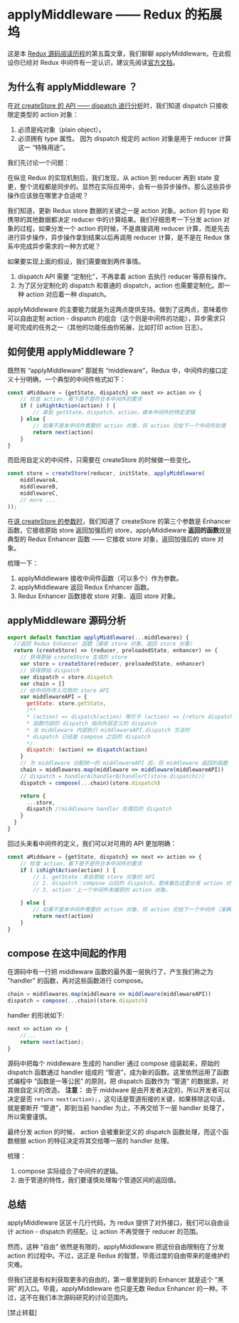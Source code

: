 # applyMiddleware —— Redux 的拓展坞

这是本 [Redux 源码阅读历程](https://github.com/pobusama/redux-source-code-chewing)的第五篇文章，我们聊聊 applyMiddleware。在此假设你已经对 Redux 中间件有一定认识，建议先阅读[官方文档](http://cn.redux.js.org/docs/advanced/Middleware.html)。

## 为什么有 applyMiddleware ？
在[对 createStore 的 API —— dispatch 进行分析](https://github.com/pobusama/redux-source-code-chewing/blob/master/posts/createStore.md#触发-state-的变化--dispatch)时，我们知道 dispatch 只接收限定类型的 action 对象：
1. 必须是纯对象（plain object）。
2. 必须拥有 type 属性。
因为 dispatch 规定的 action 对象是用于 reducer 计算这一 “特殊用途”。

我们先讨论一个问题：

在纵览 Redux 的实现机制后，我们发现，从 action 到 reducer 再到 state 变更，整个流程都是同步的。显然在实际应用中，会有一些异步操作。那么这些异步操作应该放在哪里才合适呢？

我们知道，更新 Redux store 数据的关键之一是 action 对象。action 的 type 和携带的其他数据都决定 reducer 中的计算结果。我们仔细思考一下分发 action 对象的过程，如果分发一个 action 的时候，不是直接调用 reducer 计算，而是先去进行异步操作，异步操作拿到结果以后再调用 reducer 计算，是不是在 Redux 体系中完成异步需求的一种方式呢？

如果要实现上面的假设，我们需要做到两件事情。
1. dispatch API 需要 “定制化”，不再拿着 action 去执行 reducer 等原有操作。
2. 为了区分定制化的 dispatch 和普通的 dispatch，action 也需要定制化。即一种 action 对应着一种 dispatch。

applyMiddleware 的主要能力就是为这两点提供支持。做到了这两点，意味着你可以自由定制 action - dispatch 的组合（这个则是中间件的功能），异步需求只是可完成的任务之一（其他的功能任由你拓展，比如打印 action 日志）。

## 如何使用 applyMiddleware？
既然有 “applyMiddleware” 那就有 “middleware”，Redux 中，中间件的接口定义十分明确，一个典型的中间件格式如下：
```js
const aMiddware = {getState, dispatch} => next => action => {
    // 检查 action，看下是不是符合本中间件的要求
    if ( isRightAction(action) ) {
        // 拿到 getState、dispatch、action，做本中间件的特定逻辑
    } else {
        // 如果不是本中间件需要的 action 对象，将 action 交给下一个中间件处理
        return next(action)
    }
}
```
而启用自定义的中间件，只需要在 createStore 的时候做一些变化。
```js
const store = createStore(reducer, initState, applyMiddleware(
    middlewareA,
    middlewareB,
    middlewareC,
    // more ...
)); 
```
在[讲 createStore 的参数时](https://github.com/pobusama/redux-source-code-chewing/blob/master/posts/createStore.md#createstore-的参数)，我们知道了 createStore 的第三个参数是 Enhancer 函数，它接收原始 store 返回加强后的 store，applyMiddleware **返回的函数**就是典型的 Redux Enhancer 函数 —— 它接收 store 对象，返回加强后的 store 对象。

梳理一下：
1. applyMiddleware 接收中间件函数（可以多个）作为参数。
2. applyMiddleware 返回 Redux Enhancer 函数。
2. Redux Enhancer 函数接收 store 对象、返回 store 对象。

## applyMiddleware 源码分析

```js
export default function applyMiddleware(...middlewares) {
  //返回 Redux Enhancer 函数（接收 store 对象、返回 store 对象）
  return (createStore) => (reducer, preloadedState, enhancer) => {
    // 获得原始 createStore 生成的 store
    var store = createStore(reducer, preloadedState, enhancer)
    // 获得原始 dispatch
    var dispatch = store.dispatch
    var chain = []
    // 给中间件传入可用的 store API
    var middlewareAPI = {
      getState: store.getState,
      /**
      * (action) => dispatch(action) 等价于 (action) => {return dispatch(action)}
      * 函数内部的 dispatch 指向外层定义的 dispatch
      * 当 middleware 内部执行 middlewareAPI.dispatch 方法时
      * dispatch 已经是 compose 之后的 dispatch
      */
      dispatch: (action) => dispatch(action) 
    }
    // 为 middleware 分配统一的 middlewareAPI 后，将 middleware 返回的函数（这里称作 handler）收集在 chain 数组中
    chain = middlewares.map(middleware => middleware(middlewareAPI))
    // dispatch = handlerA(handlerB(handlerC(store.dispatch)))
    dispatch = compose(...chain)(store.dispatch)

    return {
      ...store,
      dispatch //middleware handler 处理后的 dispatch
    }
  }
}
```
回过头来看中间件的定义，我们可以对可用的 API 更加明确：
```js
const aMiddware = {getState, dispatch} => next => action => {
    // 检查 action，看下是不是符合本中间件的要求
    if ( isRightAction(action) ) {
        // 1. getState：来自原始 store 对象的 API
        // 2. dispatch：compose 以后的 dispatch，意味着在这里分发 action 对象，action 会完整地经过所有中间件。
        // 3. action：上一个中间件未捕获的 action 对象。

    } else {
        // 如果不是本中间件需要的 action 对象，将 action 交给下一个中间件（准确来说是中间件的返回函数 handler）处理
        return next(action)
    }
}
```

## compose 在这中间起的作用
在源码中有一行把 middleware 函数的最外面一层执行了，产生我们称之为 "handler" 的函数，再对这些函数进行 compose。
```js
chain = middlewares.map(middleware => middleware(middlewareAPI))
dispatch = compose(...chain)(store.dispatch)
```
handler 的形状如下: 
```js
next => action => {
    //...
    return next(action);
}
```
源码中把每个 middleware 生成的 handler 通过 compose 组装起来，原始的 dispatch 函数通过 handler 组成的 “管道”，成为新的函数。这里依然运用了函数式编程中 “函数是一等公民” 的原则，把 dispatch 函数作为 “管道” 的数据源，对其做自定义的改造。
**注意：** 由于 middware 是由开发者决定的，所以开发者可以决定是否 `return next(action);`，这句话是管道衔接的关键，如果移除这句话，就是要断开 “管道”，即到当前 handler 为止，不再交给下一层 handler 处理了，所以需要谨慎。

最终分发 action 的时候， action 会被重新定义的 dispatch 函数处理，而这个函数根据 action 的特征决定将其交给哪一层的 handler 处理。

梳理：
1. compose 实际组合了中间件的逻辑。
2. 由于管道的特性，我们要谨慎处理每个管道区间的返回值。

## 总结
applyMiddleware 区区十几行代码，为 redux 提供了对外接口，我们可以自由设计 action - dispatch 的搭配，让 action 不再受限于 reducer 的范围。

然而，这种 “自由” 依然是有限的，applyMiddleware 把这份自由限制在了分发 action 的过程中。不过，这正是 Redux 的智慧，毕竟过度的自由带来的是维护的灾难。

但我们还是有权利获取更多的自由的，第一章里提到的 Enhancer 就是这个 “黑洞” 的入口。毕竟，applyMiddleware 也只是无数 Redux Enhancer 的一种。不过，这不在我们本次源码研究的讨论范围内。

[禁止转载]